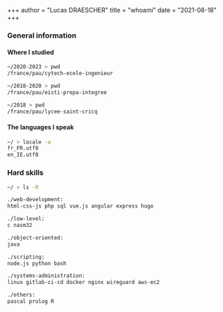 +++
author = "Lucas DRAESCHER"
title = "whoami"
date = "2021-08-18"
+++

### General information

#### Where I studied
```bash
~/2020-2023 > pwd  
/france/pau/cytech-ecole-ingenieur

~/2018-2020 > pwd  
/france/pau/eisti-prepa-integree

~/2018 > pwd  
/france/pau/lycee-saint-cricq
```

#### The languages I speak
```bash
~/ > locale -a  
fr_FR.utf8  
en_IE.utf8
```

### Hard skills
```bash
~/ > ls -R

./web-development:  
html-css-js php sql vue.js angular express hugo

./low-level:  
c nasm32

./object-oriented:  
java

./scripting:  
node.js python bash

./systems-administration:  
linux gitlab-ci-cd docker nginx wireguard aws-ec2

./others:  
pascal prolog R
```